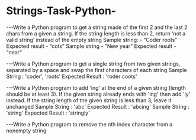 # Strings-Task-Python-
---Write a Python program to get a string made of the first 2 and the last 2 chars from a given a string. If the string length is less than 2, return ‘not a valid string’ instead of the empty string
Sample string: - “Coder roots”
Expected result - “cots”
Sample string - “New year”
Expected result - “near”


---Write a Python program to get a single string from two given strings, separated by a space and swap the first characters of each string
Sample String : 'coder', 'roots'
Expected Result : 'roder coots'


---Write a Python program to add 'ing' at the end of a given string (length should be at least 3). If the given string already ends with 'ing' then add 'ly' instead. If the string length of the given string is less than 3, leave it unchanged
Sample String : 'abc'
Expected Result : 'abcing'
Sample String : 'string'
Expected Result : 'stringly'



---Write a Python program to remove the nth index character from a nonempty string
